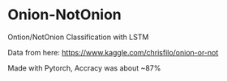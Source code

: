 # Onion-NotOnion
Ontion/NotOnion Classification with LSTM

Data from here: https://www.kaggle.com/chrisfilo/onion-or-not

Made with Pytorch, Accracy was about ~87%
